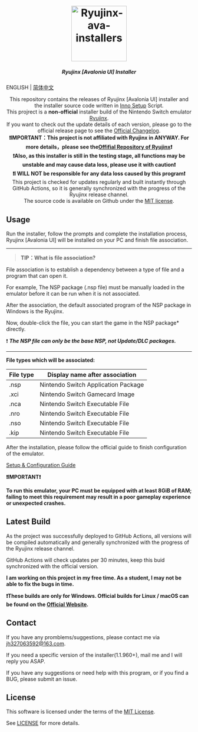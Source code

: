 <h1 align="center">
  <br>
  <a href="https://github.com/LuccaWang404/Ryujinx-ava-installers"><img src="https://pic.imgdb.cn/item/64e25563661c6c8e54b74b17.png" alt="Ryujinx-ava-installers" width="150"></a>
</h1>

<h5 align="center">
<b>Ryujinx [Avalonia UI] Installer</b>
</h5>

ENGLISH | [简体中文](./README.md)

<p align="center">
       This repository contains the releases of Ryujinx [Avalonia UI] installer and the installer source code written in <a href ="https://jrsoftware.org/isinfo.php">Inno 
       Setup</a> Script.</br>
       This projrect is a <b>non-official</b> installer build of the Nintendo Switch emulator <a href="https://github.com/Ryujinx/Ryujinx">Ryujinx</a>.</br>
       If you want to check out the update details of each version, please go to the official release page to see the <a href="https://github.com/Ryujinx/Ryujinx/wiki/Changelog">Official Changelog</a>.</br>
       <b>❗️IMPORTANT：This project is not affiliated with Ryujinx in ANYWAY. For more details，please see the<a href="https://github.com/Ryujinx/Ryujinx">Offifial Repository of Ryujinx</a>❗️</b></br>
       <b>❗️Also, as this installer is still in the testing stage, all functions may be unstable and may cause data loss, please use it with caution❗️</b></br>
       <b>❗️I WILL NOT be responsible for any data loss caused by this program❗️</b></br>
       This project is checked for updates regularly and built instantly through GitHub Actions, so it is generally synchronized with the progress of the Ryujinx release channel.</br>
       The source code is available on Github under the <a href="./LICENSE.txt">MIT license</a>. </br>
</p>

## Usage
Run the installer, follow the prompts and complete the installation process, Ryujinx [Avalonia UI] will be installed on your PC and finish file association.

***
> **TIP：What is file association?**

File association is to establish a dependency between a type of file and a program that can open it.

For example, The NSP package (.nsp file) must be manually loaded in the emulator before it can be run when it is not associated.

After the association, the default associated program of the NSP package in Windows is the Ryujinx.

Now, double-click the file, you can start the game in the NSP package* directly.

❗️ ***The NSP file can only be the base NSP, not Update/DLC packages.***

***

**File types which will be associated:**

| File type | Display name after association     |
| -------- | ----------------------------------- |
| .nsp     | Nintendo Switch Application Package |
| .xci     | Nintendo Switch Gamecard Image      |
| .nca     | Nintendo Switch Executable File     |
| .nro     | Nintendo Switch Executable File     |
| .nso     | Nintendo Switch Executable File     |
| .kip     | Nintendo Switch Executable File     |

After the installation, please follow the official guide to finish configuration of the emulator. 

[Setup & Configuration Guide](https://github.com/Ryujinx/Ryujinx/wiki/Ryujinx-Setup-&-Configuration-Guide)

**❗️IMPORTANT❗️**

**To run this emulator, your PC must be equipped with at least 8GiB of RAM; failing to meet this requirement may result in a poor gameplay experience or unexpected crashes.**

## Latest Build
As the project was successfully deployed to GitHub Actions, all versions will be compiled automatically and generally synchronized with the progress of the Ryujinx release channel.

GitHub Actions will check updates per 30 minutes, keep this buid synchronized with the official version.

**I am working on this project in my free time. As a student, I may not be able to fix the bugs in time.**

**❗️These builds are only for Windows. Official builds for Linux / macOS can be found on the [Official Website](https://ryujinx.org/download).**

## Contact
If you have any promblems/suggestions, please contact me via [jh327063592@163.com](mailto:jh327063592@163.com).

If you need a specific version of the installer(1.1.960+), mail me and I will reply you ASAP.

If you have any suggestions or need help with this program, or if you find a BUG, please submit an issue.


## License
This software is licensed under the terms of the [MIT License](./LICENSE.txt).

See [LICENSE](./LICENSE.txt) for more details.
